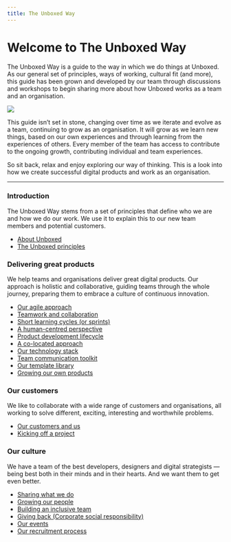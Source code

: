 ```yaml
---
title: The Unboxed Way
---
```


# Welcome to The Unboxed Way

<div class="large-font-size"><p>
The Unboxed Way is a guide to the way in which we do things at Unboxed. As our general set of principles, ways of working, cultural fit (and more), this guide has been grown and developed by our team through discussions and workshops to begin sharing more about how Unboxed works as a team and an organisation.

  ![](https://s3-eu-west-1.amazonaws.com/unboxed-web-image-uploader/4e34c8485551f6f20a13fd547b91e961.png)

</p><p>
This guide isn’t set in stone, changing over time as we iterate and evolve as a team, continuing to grow as an organisation. It will grow as we learn new things, based on our own experiences and through learning from the experiences of others. Every member of the team has access to contribute to the ongoing growth, contributing individual and team experiences.
</p><p>
So sit back, relax and enjoy exploring our way of thinking. This is a look into how we create successful digital products and work as an organisation.
</p></div>

---

### Introduction
The Unboxed Way stems from a set of principles that define who we are and how we do our work.
We use it to explain this to our new team members and potential customers.

* [About Unboxed](about-unboxed.html)
* [The Unboxed principles](principles.html)


### Delivering great products
We help teams and organisations deliver great digital products. Our approach is holistic and collaborative,
guiding teams through the whole journey, preparing them to embrace a culture
of continuous innovation.

* [Our agile approach](our-blend-of-agile.html)
* [Teamwork and collaboration](teamwork-and-collaboration.html)
* [Short learning cycles (or sprints)](short-learning-cycles.html)
* [A human-centred perspective](human-centred-perspective.html)
* [Product development lifecycle](product-development-lifecycle.html)
* [A co-located approach](a-colocated-approach.html)
* [Our technology stack](our-technology-stack.html)
* [Team communication toolkit](team-communication-toolkit.html)
* [Our template library](template-library.html)
* [Growing our own products](product-incubation.html)


### Our customers
We like to collaborate with a wide range of customers and organisations, all working to solve different, exciting, interesting and worthwhile problems.

* [Our customers and us](our-customers.html)
* [Kicking off a project](kicking-off-a-project.html)


### Our culture
We have a team of the best developers, designers and digital strategists — being best both in their minds and in their hearts. And we want them to get even better.

* [Sharing what we do](sharing.html)
* [Growing our people](growing-people.html)
* [Building an inclusive team](building-an-inclusive-team.html)
* [Giving back (Corporate social responsibility)](giving-back-csr.html)
* [Our events](our-events.html)
* [Our recruitment process](our-recruitment-process.html)
